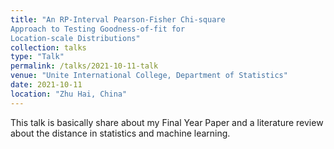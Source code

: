 ```yaml
---
title: "An RP-Interval Pearson-Fisher Chi-square
Approach to Testing Goodness-of-fit for
Location-scale Distributions"
collection: talks
type: "Talk"
permalink: /talks/2021-10-11-talk
venue: "Unite International College, Department of Statistics"
date: 2021-10-11
location: "Zhu Hai, China"
---
```


This talk is basically share about my Final Year Paper and a literature review about the distance in statistics and machine learning.
